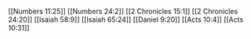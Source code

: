 [[Numbers 11:25]]
[[Numbers 24:2]]
[[2 Chronicles 15:1]]
[[2 Chronicles 24:20]]
[[Isaiah 58:9]]
[[Isaiah 65:24]]
[[Daniel 9:20]]
[[Acts 10:4]]
[[Acts 10:31]]
